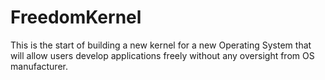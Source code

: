 # FreedomKernel
This is the start of building a new kernel for a new Operating System that will allow users develop applications freely without any oversight from OS manufacturer.
